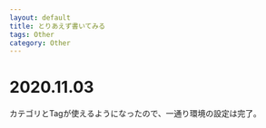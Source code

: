 ```yaml
---
layout: default
title: とりあえず書いてみる
tags: Other
category: Other
---
```


# 2020.11.03

カテゴリとTagが使えるようになったので、一通り環境の設定は完了。



